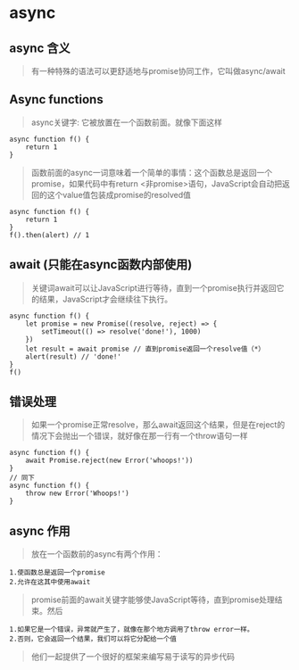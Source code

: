 # async
## async 含义
> 有一种特殊的语法可以更舒适地与promise协同工作，它叫做async/await
## Async functions
> async关键字: 它被放置在一个函数前面。就像下面这样
```
async function f() {
    return 1
}
```
> 函数前面的async一词意味着一个简单的事情：这个函数总是返回一个promise，如果代码中有return <非promise>语句，JavaScript会自动把返回的这个value值包装成promise的resolved值
```
async function f() {
    return 1
}
f().then(alert) // 1
```
## await (只能在async函数内部使用)
> 关键词await可以让JavaScript进行等待，直到一个promise执行并返回它的结果，JavaScript才会继续往下执行。
```
async function f() {
    let promise = new Promise((resolve, reject) => {
        setTimeout(() => resolve('done!'), 1000)
    })
    let result = await promise // 直到promise返回一个resolve值（*）
    alert(result) // 'done!'
}
f()
```
## 错误处理
> 如果一个promise正常resolve，那么await返回这个结果，但是在reject的情况下会抛出一个错误，就好像在那一行有一个throw语句一样
```
async function f() {
    await Promise.reject(new Error('whoops!'))
}
// 同下
async function f() {
    throw new Error('Whoops!')
}
```
## async 作用
> 放在一个函数前的async有两个作用：
```
1.使函数总是返回一个promise
2.允许在这其中使用await
```
> promise前面的await关键字能够使JavaScript等待，直到promise处理结束。然后
```
1.如果它是一个错误，异常就产生了，就像在那个地方调用了throw error一样。
2.否则，它会返回一个结果，我们可以将它分配给一个值
```
> 他们一起提供了一个很好的框架来编写易于读写的异步代码